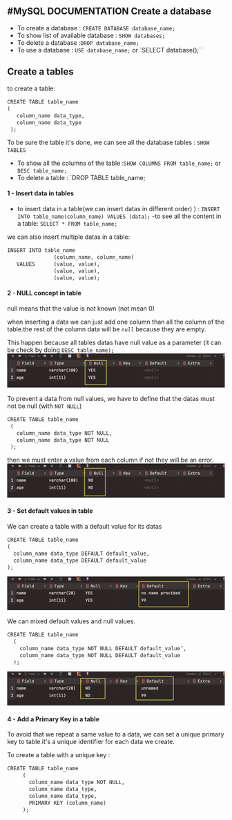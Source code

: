 #MySQL DOCUMENTATION
 Create a database
 ------------------
- To create a database : ``CREATE DATABASE database_name;``
- To show list of available database : ``SHOW databases; ``
- To delete a database :```DROP database_name;```
- To use a database : ``USE database_name;`` or `SELECT
 database();``
 
 Create a tables
 ------------------

to create a table: 
 ```
CREATE TABLE table_name
 (
    column_name data_type,
    column_name data_type
  );
```
To be sure the table it's done, we can see all the
 database tables : `SHOW TABLES`
 - To show all the columns of the table :`SHOW COLUMNS FROM
 table_name;` or `DESC table_name; `
 - To delete a table : `DROP TABLE table_name;
 
#### 1 - Insert data in tables
- to insert data in a table(we can insert datas
 in different order)
) : 
`INSERT INTO table_name(column_name) VALUES (data);`
-to see all the content in a table:
`SELECT * FROM table_name; `

we can also insert multiple datas in a table: 
```
INSERT INTO table_name 
               (column_name, column_name) 
   VALUES      (value, value), 
               (value, value), 
               (value, value);
```
#### 2 - NULL concept in table
null means that the value is not known (not
 mean 0)
 
 when inserting a data we can just add one
  column than all the column of the table.the
   rest of the column data will be _`null`_
    because they are empty.
 
 This happen because all tables datas have null
  value as a parameter (it can be check by
   doing `DESC table_name);`
   ![null pictures](images/null_val.png)
   
To prevent a data from null values, we have to
 define that the datas must not be null (with
  `NOT NULL`)
 ```
CREATE TABLE table_name
  (
    column_name data_type NOT NULL,
    column_name data_type NOT NULL
  );
```
then we must enter a value from each column if
 not they will be an error.
 ![no-null pictures](images/null_no.png)
 
 #### 3 - Set default values in table
 We can create a table with a default value for
  its datas
  ```
CREATE TABLE table_name
  (
    column_name data_type DEFAULT default_value,
    column_name data_type DEFAULT default_value
  );
```
![default pictures](images/default.png)
 
We can mixed default values and null values.
```
CREATE TABLE table_name
  (
    column_name data_type NOT NULL DEFAULT default_value’,
    column_name data_type NOT NULL DEFAULT default_value
  );
```
 ![default_no pictures](images/default_no.png)

 #### 4 - Add a Primary Key in a table 

 To avoid that we repeat a same value to a data,
 we can set a unique primary key to table.it's
 a unique identifier for each data we create.
 
  To create a table with a unique key :
 ```
CREATE TABLE table_name
      (
        column_name data_type NOT NULL,
        column_name data_type,
        column_name data_type,
        PRIMARY KEY (column_name)
      );
```

 
 
 
 
 



